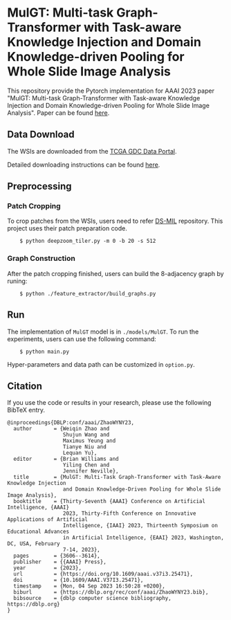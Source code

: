 # MulGT: Multi-task Graph-Transformer with Task-aware Knowledge Injection and Domain Knowledge-driven Pooling for Whole Slide Image Analysis
This repository provide the Pytorch implementation for AAAI 2023 paper "MulGT: Multi-task Graph-Transformer with Task-aware Knowledge Injection and Domain Knowledge-driven Pooling for Whole Slide Image Analysis".
Paper can be found [here](https://arxiv.org/abs/2302.10574).


## Data Download
The WSIs are downloaded from the [TCGA GDC Data Portal](https://portal.gdc.cancer.gov/).

Detailed downloading instructions can be found [here](https://gdc.cancer.gov/access-data/gdc-data-transfer-tool).

## Preprocessing
### Patch Cropping
To crop patches from the WSIs, users need to refer [DS-MIL](https://github.com/binli123/dsmil-wsi/tree/master) repository. This project uses their patch preparation code.
```
    $ python deepzoom_tiler.py -m 0 -b 20 -s 512
```

### Graph Construction
After the patch cropping finished, users can build the 8-adjacency graph by runing:
```
    $ python ./feature_extractor/build_graphs.py
```

## Run
The implementation of `MulGT` model is in  `./models/MulGT`. To run the experiments, users can use the following command:
```
    $ python main.py
```
Hyper-parameters and data path can be customized in `option.py`.


## Citation
If you use the code or results in your research, please use the following BibTeX entry.
```
@inproceedings{DBLP:conf/aaai/ZhaoWYNY23,
  author       = {Weiqin Zhao and
                  Shujun Wang and
                  Maximus Yeung and
                  Tianye Niu and
                  Lequan Yu},
  editor       = {Brian Williams and
                  Yiling Chen and
                  Jennifer Neville},
  title        = {MulGT: Multi-Task Graph-Transformer with Task-Aware Knowledge Injection
                  and Domain Knowledge-Driven Pooling for Whole Slide Image Analysis},
  booktitle    = {Thirty-Seventh {AAAI} Conference on Artificial Intelligence, {AAAI}
                  2023, Thirty-Fifth Conference on Innovative Applications of Artificial
                  Intelligence, {IAAI} 2023, Thirteenth Symposium on Educational Advances
                  in Artificial Intelligence, {EAAI} 2023, Washington, DC, USA, February
                  7-14, 2023},
  pages        = {3606--3614},
  publisher    = {{AAAI} Press},
  year         = {2023},
  url          = {https://doi.org/10.1609/aaai.v37i3.25471},
  doi          = {10.1609/AAAI.V37I3.25471},
  timestamp    = {Mon, 04 Sep 2023 16:50:28 +0200},
  biburl       = {https://dblp.org/rec/conf/aaai/ZhaoWYNY23.bib},
  bibsource    = {dblp computer science bibliography, https://dblp.org}
}
